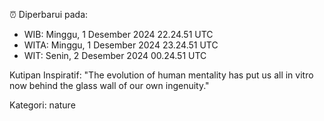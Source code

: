 ⏰ Diperbarui pada:
- WIB: Minggu, 1 Desember 2024 22.24.51 UTC
- WITA: Minggu, 1 Desember 2024 23.24.51 UTC
- WIT: Senin, 2 Desember 2024 00.24.51 UTC

Kutipan Inspiratif:
"The evolution of human mentality has put us all in vitro now behind the glass wall of our own ingenuity."


Kategori: nature

